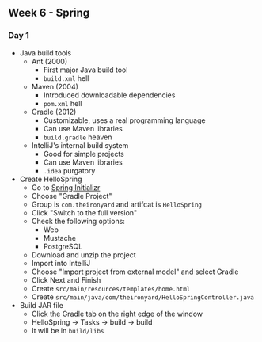## Week 6 - Spring

### Day 1

* Java build tools
  * Ant (2000)
    * First major Java build tool
    * `build.xml` hell
  * Maven (2004)
    * Introduced downloadable dependencies
    * `pom.xml` hell
  * Gradle (2012)
    * Customizable, uses a real programming language
    * Can use Maven libraries
    * `build.gradle` heaven
  * IntelliJ's internal build system
    * Good for simple projects
    * Can use Maven libraries
    * `.idea` purgatory
* Create HelloSpring
  * Go to [Spring Initializr](https://start.spring.io/)
  * Choose "Gradle Project"
  * Group is `com.theironyard` and artifcat is `HelloSpring`
  * Click "Switch to the full version"
  * Check the following options:
    * Web
    * Mustache
    * PostgreSQL
  * Download and unzip the project
  * Import into IntelliJ
  * Choose "Import project from external model" and select Gradle
  * Click Next and Finish
  * Create `src/main/resources/templates/home.html`
  * Create `src/main/java/com/theironyard/HelloSpringController.java`
* Build JAR file
  * Click the Gradle tab on the right edge of the window
  * HelloSpring -> Tasks -> build -> build
  * It will be in `build/libs`
